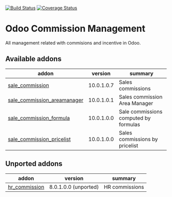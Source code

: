 [![Build Status](https://travis-ci.org/OCA/commission.svg?branch=10.0)](https://travis-ci.org/OCA/commission)
[![Coverage Status](https://coveralls.io/repos/OCA/commission/badge.png?branch=10.0)](https://coveralls.io/r/OCA/commission?branch=10.0)

Odoo Commission Management
==========================

All management related with commisions and incentive in Odoo.

[//]: # (addons)

Available addons
----------------
addon | version | summary
--- | --- | ---
[sale_commission](sale_commission/) | 10.0.1.0.7 | Sales commissions
[sale_commission_areamanager](sale_commission_areamanager/) | 10.0.1.0.1 | Sales commission Area Manager
[sale_commission_formula](sale_commission_formula/) | 10.0.1.0.0 | Sale commissions computed by formulas
[sale_commission_pricelist](sale_commission_pricelist/) | 10.0.1.0.0 | Sales commissions by pricelist


Unported addons
---------------
addon | version | summary
--- | --- | ---
[hr_commission](hr_commission/) | 8.0.1.0.0 (unported) | HR commissions

[//]: # (end addons)
